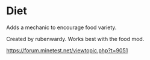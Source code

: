 # Diet

Adds a mechanic to encourage food variety.

Created by rubenwardy. Works best with the food mod.

https://forum.minetest.net/viewtopic.php?t=9051
